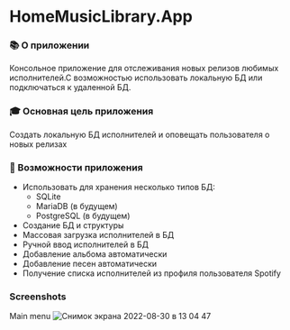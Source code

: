 # HomeMusicLibrary.App

### 📚 О приложении
Консольное приложение для отслеживания новых релизов любимых исполнителей.С возможностью использовать локальную БД или подключаться к удаленной БД.

### 🎓 Основная цель приложения
Создать локальную БД исполнителей и оповещать пользователя о новых релизах 

### 🥷 Возможности приложения
*   Использовать для хранения несколько типов БД:
    *   SQLite
    *   MariaDB (в будущем)
    *   PostgreSQL (в будущем)
*   Создание БД и структуры
*   Массовая загрузка исполнителей в БД
*   Ручной ввод исполнителей в БД
*   Добавление альбома автоматически
*   Добавление песен автоматически
*   Получение списка исполнителей из профиля пользователя Spotify

### Screenshots

Main menu
![Снимок экрана 2022-08-30 в 13 04 47](https://user-images.githubusercontent.com/6077777/187362288-dbe1d7c5-d709-4783-880f-f1dee4b3f673.png)

